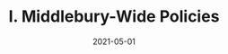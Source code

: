 ---
slug: "/pages/iii.-policies-for-the-language-schools/b.-academic-policies/b.8-student-records"
date: "2021-05-01"
title: "I. Middlebury-Wide Policies"
---
